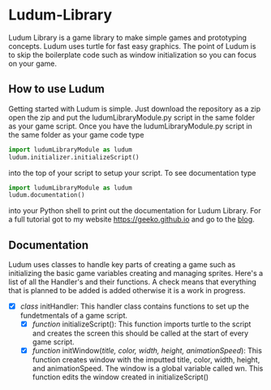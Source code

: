 # Ludum-Library
Ludum Library is a game library to make simple games and prototyping concepts. Ludum uses turtle for fast easy graphics. The point of Ludum is to skip the boilerplate code such as window initialization so you can focus on your game.

## How to use Ludum
Getting started with Ludum is simple. Just download the repository as a zip open the zip and put the ludumLibraryModule.py 
script in the same folder as your game script. Once you have the ludumLibraryModule.py script in the same folder as your game 
code type
```python
import ludumLibraryModule as ludum
ludum.initializer.initializeScript()
```
into the top of your script to setup your script. To see documentation type
```python
import ludumLibraryModule as ludum
ludum.documentation()
```
into your Python shell to print out the documentation for Ludum Library. For a full tutorial got to my website 
https://geeko.github.io and go to the [blog](https://geeko.github.io/blog). 

## Documentation
Ludum uses classes to handle key parts of creating a game such as initializing the basic game variables creating and managing 
sprites. Here's a list of all the Handler's and their functions. A check means that everything that is planned to be added is added otherwise it is a work in progress.
* [x] *class* initHandler: This handler class contains functions to set up the fundetmentals of a game script.
  * [x] *function* initializeScript(): This function imports turtle to the script and creates the screen this should be called at the start of every game script.
  * [x] *function* initWindow(*title, color, width, height, animationSpeed*): This function creates window with the imputted title, color, width, height, and animationSpeed. The window is a global variable called wn. This function edits the window created in initializeScript()
